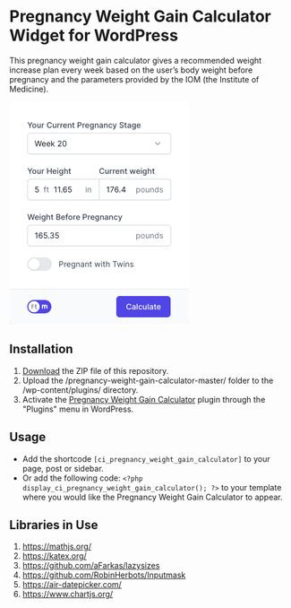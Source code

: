 # Pregnancy Weight Gain Calculator Widget for WordPress

This pregnancy weight gain calculator gives a recommended weight increase plan every week based on the user’s body weight before pregnancy and the parameters provided by the IOM (the Institute of Medicine).

![Pregnancy Weight Gain Calculator Input Form](/assets/images/screenshot-1.png "Pregnancy Weight Gain Calculator Input Form")

## Installation

1. [Download](https://github.com/pub-calculator-io/pregnancy-weight-gain-calculator/archive/refs/heads/master.zip) the ZIP file of this repository.
2. Upload the /pregnancy-weight-gain-calculator-master/ folder to the /wp-content/plugins/ directory.
3. Activate the [Pregnancy Weight Gain Calculator](https://www.calculator.io/pregnancy-weight-gain-calculator/ "Pregnancy Weight Gain Calculator Homepage") plugin through the "Plugins" menu in WordPress.

## Usage
* Add the shortcode `[ci_pregnancy_weight_gain_calculator]` to your page, post or sidebar.
* Or add the following code: `<?php display_ci_pregnancy_weight_gain_calculator(); ?>` to your template where you would like the Pregnancy Weight Gain Calculator to appear.

## Libraries in Use
1. https://mathjs.org/
2. https://katex.org/
3. https://github.com/aFarkas/lazysizes
4. https://github.com/RobinHerbots/Inputmask
5. https://air-datepicker.com/
6. https://www.chartjs.org/
